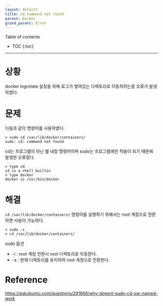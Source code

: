```yaml
---
layout: default
title: cd command not found
parent: Docker
grand_parent: Error
---
```



Table of contents


- TOC
{:toc}


---

# 상황 
docker logrotate 설정을 위해 로그가 쌓여있는 디렉토리로 이동하려는중 오류가 발생하였다.

# 문제
다음과 같이 명령어를 사용하였다.

```
> sudo cd /var/lib/docker/containers/
sudo: cd: command not found
```

cd는 프로그램이 아닌 쉘 내장 명령어이며 sudo는 프로그램에만 적용이 되기 때문에 발생한 오류였다.

```
> type cd
cd is a shell builtin
> type docker
docker is /usr/bin/docker

```

# 해결

`cd /var/lib/docker/containers/` 명령어를 실행하기 위해서는 root 계정으로 전환하면 사용이 가능하다.

```
> sudo -s
> cd /var/lib/docker/containers/
```

sudo 옵션
- -i : root 계정 전환시 root 디렉토리로 이동한다.
- -s : 현재 디렉토리를 유지하여 root 계정으로 전환한다.

# Reference 
https://askubuntu.com/questions/291666/why-doesnt-sudo-cd-var-named-work